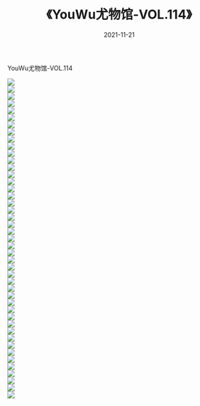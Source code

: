 ﻿---
layout: post
title:  《YouWu尤物馆-VOL.114》
date:   2021-11-21
img: http://img.660000.xyz/Sharelink/网络美图/2021/YouWu尤物馆-VOL.114/000.jpg
categories: [美女, 清纯, 唯美]
---

YouWu尤物馆-VOL.114

  ![](http://img.660000.xyz/Sharelink/网络美图/2021/YouWu尤物馆-VOL.114/001.jpg) <br> ![](http://img.660000.xyz/Sharelink/网络美图/2021/YouWu尤物馆-VOL.114/002.jpg) <br> ![](http://img.660000.xyz/Sharelink/网络美图/2021/YouWu尤物馆-VOL.114/003.jpg) <br> ![](http://img.660000.xyz/Sharelink/网络美图/2021/YouWu尤物馆-VOL.114/004.jpg) <br> ![](http://img.660000.xyz/Sharelink/网络美图/2021/YouWu尤物馆-VOL.114/005.jpg) <br> ![](http://img.660000.xyz/Sharelink/网络美图/2021/YouWu尤物馆-VOL.114/006.jpg) <br> ![](http://img.660000.xyz/Sharelink/网络美图/2021/YouWu尤物馆-VOL.114/007.jpg) <br> ![](http://img.660000.xyz/Sharelink/网络美图/2021/YouWu尤物馆-VOL.114/008.jpg) <br> ![](http://img.660000.xyz/Sharelink/网络美图/2021/YouWu尤物馆-VOL.114/009.jpg) <br> ![](http://img.660000.xyz/Sharelink/网络美图/2021/YouWu尤物馆-VOL.114/010.jpg) <br> ![](http://img.660000.xyz/Sharelink/网络美图/2021/YouWu尤物馆-VOL.114/011.jpg) <br> ![](http://img.660000.xyz/Sharelink/网络美图/2021/YouWu尤物馆-VOL.114/012.jpg) <br> ![](http://img.660000.xyz/Sharelink/网络美图/2021/YouWu尤物馆-VOL.114/013.jpg) <br> ![](http://img.660000.xyz/Sharelink/网络美图/2021/YouWu尤物馆-VOL.114/014.jpg) <br> ![](http://img.660000.xyz/Sharelink/网络美图/2021/YouWu尤物馆-VOL.114/015.jpg) <br> ![](http://img.660000.xyz/Sharelink/网络美图/2021/YouWu尤物馆-VOL.114/016.jpg) <br> ![](http://img.660000.xyz/Sharelink/网络美图/2021/YouWu尤物馆-VOL.114/017.jpg) <br> ![](http://img.660000.xyz/Sharelink/网络美图/2021/YouWu尤物馆-VOL.114/018.jpg) <br> ![](http://img.660000.xyz/Sharelink/网络美图/2021/YouWu尤物馆-VOL.114/019.jpg) <br> ![](http://img.660000.xyz/Sharelink/网络美图/2021/YouWu尤物馆-VOL.114/020.jpg) <br> ![](http://img.660000.xyz/Sharelink/网络美图/2021/YouWu尤物馆-VOL.114/021.jpg) <br> ![](http://img.660000.xyz/Sharelink/网络美图/2021/YouWu尤物馆-VOL.114/022.jpg) <br> ![](http://img.660000.xyz/Sharelink/网络美图/2021/YouWu尤物馆-VOL.114/023.jpg) <br> ![](http://img.660000.xyz/Sharelink/网络美图/2021/YouWu尤物馆-VOL.114/024.jpg) <br> ![](http://img.660000.xyz/Sharelink/网络美图/2021/YouWu尤物馆-VOL.114/025.jpg) <br> ![](http://img.660000.xyz/Sharelink/网络美图/2021/YouWu尤物馆-VOL.114/026.jpg) <br> ![](http://img.660000.xyz/Sharelink/网络美图/2021/YouWu尤物馆-VOL.114/027.jpg) <br> ![](http://img.660000.xyz/Sharelink/网络美图/2021/YouWu尤物馆-VOL.114/028.jpg) <br> ![](http://img.660000.xyz/Sharelink/网络美图/2021/YouWu尤物馆-VOL.114/029.jpg) <br> ![](http://img.660000.xyz/Sharelink/网络美图/2021/YouWu尤物馆-VOL.114/030.jpg) <br> ![](http://img.660000.xyz/Sharelink/网络美图/2021/YouWu尤物馆-VOL.114/031.jpg) <br> ![](http://img.660000.xyz/Sharelink/网络美图/2021/YouWu尤物馆-VOL.114/032.jpg) <br> ![](http://img.660000.xyz/Sharelink/网络美图/2021/YouWu尤物馆-VOL.114/033.jpg) <br> ![](http://img.660000.xyz/Sharelink/网络美图/2021/YouWu尤物馆-VOL.114/034.jpg) <br> ![](http://img.660000.xyz/Sharelink/网络美图/2021/YouWu尤物馆-VOL.114/035.jpg) <br> ![](http://img.660000.xyz/Sharelink/网络美图/2021/YouWu尤物馆-VOL.114/036.jpg) <br> ![](http://img.660000.xyz/Sharelink/网络美图/2021/YouWu尤物馆-VOL.114/037.jpg) <br> ![](http://img.660000.xyz/Sharelink/网络美图/2021/YouWu尤物馆-VOL.114/038.jpg) <br> ![](http://img.660000.xyz/Sharelink/网络美图/2021/YouWu尤物馆-VOL.114/039.jpg) <br> ![](http://img.660000.xyz/Sharelink/网络美图/2021/YouWu尤物馆-VOL.114/040.jpg) <br> ![](http://img.660000.xyz/Sharelink/网络美图/2021/YouWu尤物馆-VOL.114/041.jpg) <br> ![](http://img.660000.xyz/Sharelink/网络美图/2021/YouWu尤物馆-VOL.114/042.jpg) <br> ![](http://img.660000.xyz/Sharelink/网络美图/2021/YouWu尤物馆-VOL.114/043.jpg) <br> ![](http://img.660000.xyz/Sharelink/网络美图/2021/YouWu尤物馆-VOL.114/044.jpg) <br> ![](http://img.660000.xyz/Sharelink/网络美图/2021/YouWu尤物馆-VOL.114/045.jpg) <br>